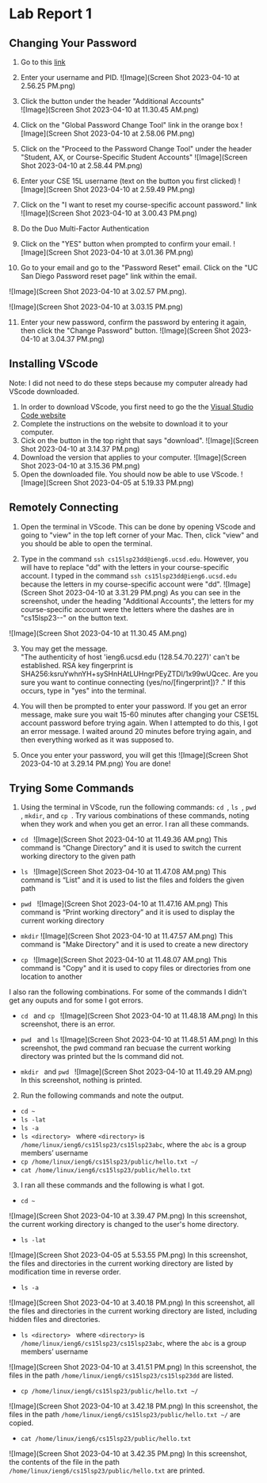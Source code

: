 # Lab Report 1

## Changing Your Password
1. Go to this [link](https://sdacs.ucsd.edu/~icc/index.php)
2. Enter your username and PID. ![Image](Screen Shot 2023-04-10 at 2.56.25 PM.png)
3. Click the button under the header "Additional Accounts"  
![Image](Screen Shot 2023-04-10 at 11.30.45 AM.png)

4. Click on the "Global Password Change Tool" link in the orange box ![Image](Screen Shot 2023-04-10 at 2.58.06 PM.png)
5. Click on the "Proceed to the Password Change Tool" under the header "Student, AX, or Course-Specific Student Accounts" ![Image](Screen Shot 2023-04-10 at 2.58.44 PM.png)
6. Enter your CSE 15L username (text on the button you first clicked) ![Image](Screen Shot 2023-04-10 at 2.59.49 PM.png)
7. Click on the "I want to reset my course-specific account password." link ![Image](Screen Shot 2023-04-10 at 3.00.43 PM.png)
8. Do the Duo Multi-Factor Authentication
9. Click on the "YES" button when prompted to confirm your email. ![Image](Screen Shot 2023-04-10 at 3.01.36 PM.png)
10. Go to your email and go to the "Password Reset" email. Click on the "UC San Diego Password reset page" link within the email.  

![Image](Screen Shot 2023-04-10 at 3.02.57 PM.png).  

![Image](Screen Shot 2023-04-10 at 3.03.15 PM.png)

11. Enter your new password, confirm the password by entering it again, then click the "Change Password" button. ![Image](Screen Shot 2023-04-10 at 3.04.37 PM.png)


## Installing VScode

Note: I did not need to do these steps because my computer already had VScode downloaded.

1. In order to download VScode, you first need to go the the [Visual Studio Code website](https://code.visualstudio.com/) 
2. Complete the instructions on the website to download it to your computer. 
3. Cick on the button in the top right that says "download". ![Image](Screen Shot 2023-04-10 at 3.14.37 PM.png)
4. Download the version that applies to your computer. ![Image](Screen Shot 2023-04-10 at 3.15.36 PM.png)
5. Open the downloaded file. You should now be able to use VScode. ![Image](Screen Shot 2023-04-05 at 5.19.33 PM.png)

## Remotely Connecting

1. Open the terminal in VScode. This can be done by opening VScode and going to "view" in the top left corner of your Mac. Then, click "view" and you should be able to open the terminal.

2. Type in the command ```ssh cs15lsp23dd@ieng6.ucsd.edu```. However, you will have to replace "dd" with the letters in your course-specific account. I typed in the command ```ssh cs15lsp23dd@ieng6.ucsd.edu``` because the letters in my course-specific account were "dd". ![Image](Screen Shot 2023-04-10 at 3.31.29 PM.png) As you can see in the screenshot, under the heading "Additional Accounts", the letters for my course-specific account were the letters where the dashes are in "cs15lsp23--" on the button text.  

![Image](Screen Shot 2023-04-10 at 11.30.45 AM.png)

3. You may get the message.  
"The authenticity of host 'ieng6.ucsd.edu (128.54.70.227)' can't be established.
RSA key fingerprint is SHA256:ksruYwhnYH+sySHnHAtLUHngrPEyZTDl/1x99wUQcec.
Are you sure you want to continue connecting (yes/no/[fingerprint])? ." If this occurs, type in "yes" into the terminal.

4. You will then be prompted to enter your password. If you get an error message, make sure you wait 15-60 minutes after changing your CSE15L account password before trying again. When I attempted to do this, I got an error message. I waited around 20 minutes before trying again, and then everything worked as it was supposed to.

5. Once you enter your password, you will get this ![Image](Screen Shot 2023-04-10 at 3.29.14 PM.png) You are done!


## Trying Some Commands

1. Using the terminal in VScode, run the following commands: ```cd ```, ```ls ```, ```pwd ```, ```mkdir```, and ```cp ```. Try various combinations of these commands, noting when they work and when you get an error. I ran all these commands.

* ```cd ```
![Image](Screen Shot 2023-04-10 at 11.49.36 AM.png)
This command is “Change Directory” and it is used to switch the current working directory to the given path

* ```ls ```
![Image](Screen Shot 2023-04-10 at 11.47.08 AM.png)
This command is “List” and it is used to list the files and folders the given path

* ```pwd ```
![Image](Screen Shot 2023-04-10 at 11.47.16 AM.png)
This command is “Print working directory” and it is used to display the current working directory

* ```mkdir```
![Image](Screen Shot 2023-04-10 at 11.47.57 AM.png)
This command is "Make Directory" and it is used to create a new directory

* ```cp ```
![Image](Screen Shot 2023-04-10 at 11.48.07 AM.png)
This command is "Copy" and it is used to copy files or directories from one location to another

I also ran the following combinations. For some of the commands I didn't get any ouputs and for some I got errors.
* ```cd ``` and ```cp ```
![Image](Screen Shot 2023-04-10 at 11.48.18 AM.png)
In this screenshot, there is an error.

* ```pwd ``` and ```ls```
![Image](Screen Shot 2023-04-10 at 11.48.51 AM.png)
In this screenshot, the pwd command ran becuase the current working directory was printed but the ls command did not.

* ```mkdir ``` and ```pwd ```
![Image](Screen Shot 2023-04-10 at 11.49.29 AM.png)
In this screenshot, nothing is printed.


2. Run the following commands and note the output. 
* ```cd ~ ```
* ```ls -lat ```
* ```ls -a ```
* ```ls <directory> ``` where ```<directory>``` is ```/home/linux/ieng6/cs15lsp23/cs15lsp23abc```, where the ```abc``` is a group members’ username
* ```cp /home/linux/ieng6/cs15lsp23/public/hello.txt ~/```
* ```cat /home/linux/ieng6/cs15lsp23/public/hello.txt``` 

3. I ran all these commands and the following is what I got.
* ```cd ~``` 

![Image](Screen Shot 2023-04-10 at 3.39.47 PM.png)
In this screenshot, the current working directory is changed to the user's home directory.

* ```ls -lat```

![Image](Screen Shot 2023-04-05 at 5.53.55 PM.png)
In this screenshot, the files and directories in the current working directory are listed by modification time in reverse order.

* ```ls -a ```

![Image](Screen Shot 2023-04-10 at 3.40.18 PM.png)
In this screenshot, all the files and directories in the current working directory are listed, including hidden files and directories.

* ```ls <directory> ``` where ```<directory>``` is ```/home/linux/ieng6/cs15lsp23/cs15lsp23abc```, where the ```abc``` is a group members’ username 

![Image](Screen Shot 2023-04-10 at 3.41.51 PM.png)
In this screenshot, the files in the path ```/home/linux/ieng6/cs15lsp23/cs15lsp23dd``` are listed.

* ```cp /home/linux/ieng6/cs15lsp23/public/hello.txt ~/```

![Image](Screen Shot 2023-04-10 at 3.42.18 PM.png)
In this screenshot, the files in the path ```/home/linux/ieng6/cs15lsp23/public/hello.txt ~/``` are copied.

* ```cat /home/linux/ieng6/cs15lsp23/public/hello.txt``` 

![Image](Screen Shot 2023-04-10 at 3.42.35 PM.png)
In this screenshot, the contents of the file in the path ```/home/linux/ieng6/cs15lsp23/public/hello.txt``` are printed.


